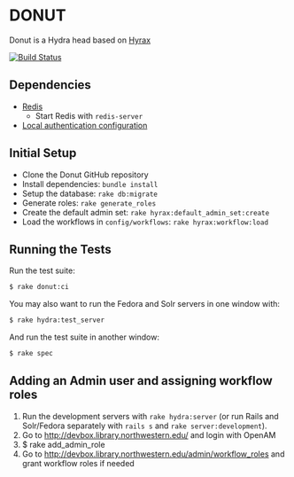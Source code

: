 # DONUT

Donut is a Hydra head based on [Hyrax](http://github.com/projecthydra-labs/hyrax)

[![Build Status](https://travis-ci.org/nulib/donut.svg?branch=master)](https://travis-ci.org/nulib/donut)

## Dependencies

* [Redis](http://redis.io/)
    * Start Redis with `redis-server`
* [Local authentication configuration](https://github.com/nulib/donut/wiki/Authentication-setup-for-dev-environment)

## Initial Setup

* Clone the Donut GitHub repository
* Install dependencies: `bundle install`
* Setup the database: `rake db:migrate`
* Generate roles: `rake generate_roles`
* Create the default admin set: `rake hyrax:default_admin_set:create`
* Load the workflows in `config/workflows`: `rake hyrax:workflow:load`

## Running the Tests

Run the test suite:

   ```sh
   $ rake donut:ci
   ```

You may also want to run the Fedora and Solr servers in one window with:

   ```sh
   $ rake hydra:test_server
   ```

And run the test suite in another window:

   ```sh
   $ rake spec
   ```

## Adding an Admin user and assigning workflow roles

1. Run the development servers with `rake hydra:server` (or run Rails and Solr/Fedora separately with `rails s` and `rake server:development`).
1. Go to http://devbox.library.northwestern.edu/ and login with OpenAM
1. $ rake add_admin_role
1. Go to http://devbox.library.northwestern.edu/admin/workflow_roles and grant workflow roles if needed
